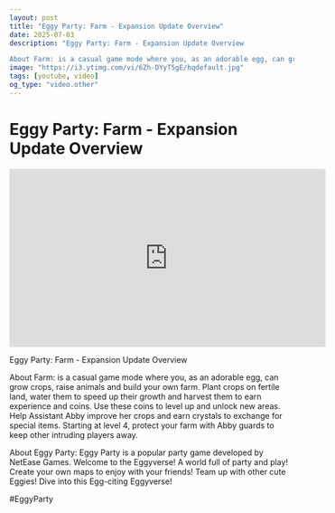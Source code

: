```yaml
---
layout: post
title: "Eggy Party: Farm - Expansion Update Overview"
date: 2025-07-03
description: "Eggy Party: Farm - Expansion Update Overview

About Farm: is a casual game mode where you, as an adorable egg, can grow crops, raise animals and build y..."
image: "https://i3.ytimg.com/vi/6Zh-DYyT5gE/hqdefault.jpg"
tags: [youtube, video]
og_type: "video.other"
---
```


<script type="application/ld+json">
{
  "@context": "http://schema.org",
  "@type": "VideoObject",
  "name": "Eggy Party: Farm - Expansion Update Overview",
  "description": "Eggy Party: Farm - Expansion Update Overview\n\nAbout Farm: is a casual game mode where you, as an adorable egg, can grow crops, raise animals and build your own farm. Plant crops on fertile land, water them to speed up their growth and harvest them to earn experience and coins. Use these coins to level up and unlock new areas. Help Assistant Abby improve her crops and earn crystals to exchange for special items. Starting at level 4, protect your farm with Abby guards to keep other intruding players away.\n\nAbout Eggy Party: Eggy Party is a popular party game developed by NetEase Games. Welcome to the Eggyverse! A world full of party and play! Create your own maps to enjoy with your friends! Team up with other cute Eggies! Dive into this Egg-citing Eggyverse!\n\n#EggyParty",
  "thumbnailUrl": "https://i3.ytimg.com/vi/6Zh-DYyT5gE/hqdefault.jpg",
  "uploadDate": "2025-07-03T13:00:12",
  "embedUrl": "https://www.youtube.com/embed/6Zh-DYyT5gE",
  "publisher": {
    "@type": "Person",
    "name": "Celo Zaga"
  },
  "mainEntityOfPage": {
    "@type": "WebPage",
    "@id": "https://celozaga.github.io/2025/07/03/eggy-party:-farm---expansion-update-overview-6Zh-DYyT5gE.html"
  },
  "duration": "PT0M0S"
}
</script>

<script type="application/ld+json">
{
  "@context": "http://schema.org",
  "@type": "BlogPosting",
  "headline": "Eggy Party: Farm - Expansion Update Overview",
  "image": "https://i3.ytimg.com/vi/6Zh-DYyT5gE/hqdefault.jpg",
  "publisher": {
    "@type": "Person",
    "name": "Celo Zaga"
  },
  "url": "https://celozaga.github.io/2025/07/03/eggy-party:-farm---expansion-update-overview-6Zh-DYyT5gE.html",
  "datePublished": "2025-07-03T13:00:12",
  "dateCreated": "2025-07-03T13:00:12",
  "dateModified": "2025-07-03T13:00:12",
  "description": "Eggy Party: Farm - Expansion Update Overview\n\nAbout Farm: is a casual game mode where you, as an adorable egg, can grow crops, raise animals and build y...",
  "author": {
    "@type": "Person",
    "name": "Celo Zaga"
  },
  "mainEntityOfPage": {
    "@type": "WebPage",
    "@id": "https://celozaga.github.io/2025/07/03/eggy-party:-farm---expansion-update-overview-6Zh-DYyT5gE.html"
  }
}
</script>

<h1 class="youtube-post-title">Eggy Party: Farm - Expansion Update Overview</h1>

<iframe width="560" height="315" src="https://www.youtube.com/embed/6Zh-DYyT5gE" class="youtube-post-embed" frameborder="0" allowfullscreen></iframe>

<p class="youtube-post-description">Eggy Party: Farm - Expansion Update Overview

About Farm: is a casual game mode where you, as an adorable egg, can grow crops, raise animals and build your own farm. Plant crops on fertile land, water them to speed up their growth and harvest them to earn experience and coins. Use these coins to level up and unlock new areas. Help Assistant Abby improve her crops and earn crystals to exchange for special items. Starting at level 4, protect your farm with Abby guards to keep other intruding players away.

About Eggy Party: Eggy Party is a popular party game developed by NetEase Games. Welcome to the Eggyverse! A world full of party and play! Create your own maps to enjoy with your friends! Team up with other cute Eggies! Dive into this Egg-citing Eggyverse!

#EggyParty</p>
